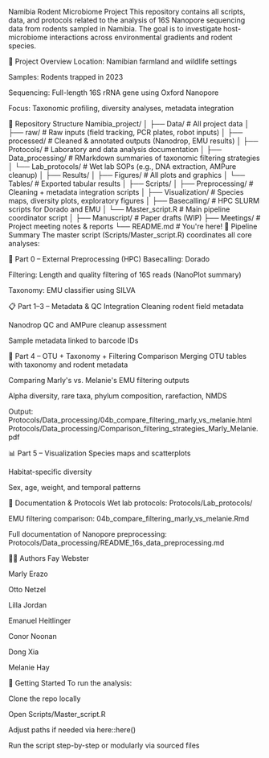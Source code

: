 Namibia Rodent Microbiome Project
This repository contains all scripts, data, and protocols related to the analysis of 16S Nanopore sequencing data from rodents sampled in Namibia. The goal is to investigate host-microbiome interactions across environmental gradients and rodent species.

🧬 Project Overview
Location: Namibian farmland and wildlife settings

Samples: Rodents trapped in 2023

Sequencing: Full-length 16S rRNA gene using Oxford Nanopore

Focus: Taxonomic profiling, diversity analyses, metadata integration

📂 Repository Structure
Namibia_project/
│
├── Data/                     # All project data
│   ├── raw/                 # Raw inputs (field tracking, PCR plates, robot inputs)
│   ├── processed/           # Cleaned & annotated outputs (Nanodrop, EMU results)
│
├── Protocols/               # Laboratory and data analysis documentation
│   ├── Data_processing/     # RMarkdown summaries of taxonomic filtering strategies
│   └── Lab_protocols/       # Wet lab SOPs (e.g., DNA extraction, AMPure cleanup)
│
├── Results/
│   ├── Figures/             # All plots and graphics
│   └── Tables/              # Exported tabular results
│
├── Scripts/
│   ├── Preprocessing/       # Cleaning + metadata integration scripts
│   ├── Visualization/       # Species maps, diversity plots, exploratory figures
│   ├── Basecalling/         # HPC SLURM scripts for Dorado and EMU
│   └── Master_script.R      # Main pipeline coordinator script
│
├── Manuscript/              # Paper drafts (WIP)
├── Meetings/                # Project meeting notes & reports
└── README.md                # You're here!
🔧 Pipeline Summary
The master script (Scripts/Master_script.R) coordinates all core analyses:

🧪 Part 0 – External Preprocessing (HPC)
Basecalling: Dorado

Filtering: Length and quality filtering of 16S reads (NanoPlot summary)

Taxonomy: EMU classifier using SILVA

📋 Part 1–3 – Metadata & QC Integration
Cleaning rodent field metadata

Nanodrop QC and AMPure cleanup assessment

Sample metadata linked to barcode IDs

🧬 Part 4 – OTU + Taxonomy + Filtering Comparison
Merging OTU tables with taxonomy and rodent metadata

Comparing Marly's vs. Melanie's EMU filtering outputs

Alpha diversity, rare taxa, phylum composition, rarefaction, NMDS

Output:
Protocols/Data_processing/04b_compare_filtering_marly_vs_melanie.html
Protocols/Data_processing/Comparison_filtering_strategies_Marly_Melanie.pdf

📊 Part 5 – Visualization
Species maps and scatterplots

Habitat-specific diversity

Sex, age, weight, and temporal patterns

📑 Documentation & Protocols
Wet lab protocols: Protocols/Lab_protocols/

EMU filtering comparison: 04b_compare_filtering_marly_vs_melanie.Rmd

Full documentation of Nanopore preprocessing:
Protocols/Data_processing/README_16s_data_preprocessing.md

👩‍🔬 Authors
Fay Webster 

Marly Erazo

Otto Netzel

Lilla Jordan

Emanuel Heitlinger

Conor Noonan

Dong Xia

Melanie Hay

📌 Getting Started
To run the analysis:

Clone the repo locally

Open Scripts/Master_script.R

Adjust paths if needed via here::here()

Run the script step-by-step or modularly via sourced files



